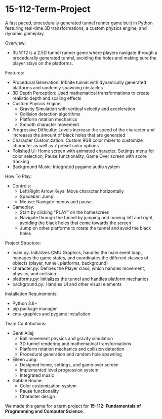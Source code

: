 # 15-112-Term-Project
A fast paced, procedurally generated tunnel runner game built in Python featuring real-time 3D transformations, a custom physics engine, and dynamic gameplay. 

Overview: 
- RUN112 is a 2.5D tunnel runner game where players navigate through a procedurally generated tunnel, avoiding the holes and making sure the player stays on the platforms.

Features: 
- Procedural Generation: Infinite tunnel with dynamically generated platforms and randomly spawning obstacles
- 3D Depth Perception: Used mathematical transformations to create realistic depth and scaling effects
- Custom Physics Engine: 
    - Gravity Simulation with vertical velocity and acceleration
    - Collision detection algorithms
    - Platform rotation mechanics
    - Smooth character movement
- Progressive Difficulty: Levels increase the speed of the character and increases the amount of black holes that are generated
- Character Customization: Custom RGB color mixer to customize character as well as 7 preset color options
- Polished UI: Home screen with animated character, Settings menu for color selection, Pause functionality, Game Over screen with score tracking
- Background Music: Integrated pygame audio system


How To Play:
- Controls:
    - Left/Right Arrow Keys: Move character horizontally
    - Spacebar: Jump
    - Mouse: Navigate menus and pause
- Gameplay:
    - Start by clicking "PLAY" on the homescreen
    - Navigate through the tunnel by jumping and moving left and right, avoiding the black holes that come towards the screen
    - Jump on other platforms to rotate the tunnel and avoid the black holes
 
Project Structure:
- main.py: Initializes CMU Graphics, handles the main event loop, manages the game states, and coordinates the different classes of objects (player, tunnel, platforms, background)
- character.py: Defines the Player class, which handles movement, physics, and collision
- platforms.py: Initializes the tunnel and handles platform mechanics
- background.py: Handles UI and other visual elements

Installation Requirements: 
- Python 3.8+
- pip package manager
- cmu-graphics and pygame installation

Team Contributions:
- Genti Aliaj:
    - Ball movement physics and gravity simulation
    - 3D tunnel rendering and mathematical transformations
    - Platform rotation mechanics and collision detection
    - Procedural generation and random hole spawning
- Eileen Jung:
    - Designed home, settings, and game over screen
    - Implemented level progression system
    - Integrated music
- Gabbie Boone:
    - Color customization system
    - Pause functionality
    - Character design

We made this game for a term project for **15-112: Fundamentals of Programming and Computer Science**.
  





